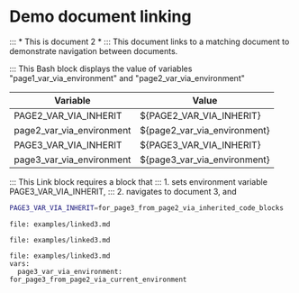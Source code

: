 # Demo document linking

::: * This is document 2 *
::: This document links to a matching document to demonstrate navigation between documents.

::: This Bash block displays the value of variables "page1_var_via_environment" and "page2_var_via_environment"

| Variable| Value
| -| -
| PAGE2_VAR_VIA_INHERIT| ${PAGE2_VAR_VIA_INHERIT}
| page2_var_via_environment| ${page2_var_via_environment}
| PAGE3_VAR_VIA_INHERIT| ${PAGE3_VAR_VIA_INHERIT}
| page3_var_via_environment| ${page3_var_via_environment}

::: This Link block requires a block that
::: 1. sets environment variable PAGE3_VAR_VIA_INHERIT,
::: 2. navigates to document 3, and

```bash :(vars3)
PAGE3_VAR_VIA_INHERIT=for_page3_from_page2_via_inherited_code_blocks
```

```link :linked3 +(vars3)
file: examples/linked3.md
```

```link :(linked3) +(vars3)
file: examples/linked3.md
```

```link :linked3_import_vars +(vars3)
file: examples/linked3.md
vars:
  page3_var_via_environment: for_page3_from_page2_via_current_environment
```
